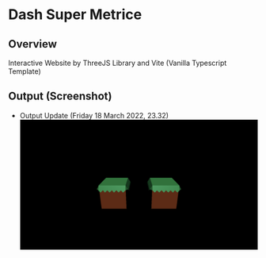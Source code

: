 # Dash Super Metrice

## Overview

Interactive Website by ThreeJS Library and Vite (Vanilla Typescript Template)

## Output (Screenshot)

- Output Update (Friday 18 March 2022, 23.32)
 ![Output01](screenshot/output/Output1_0.png)
